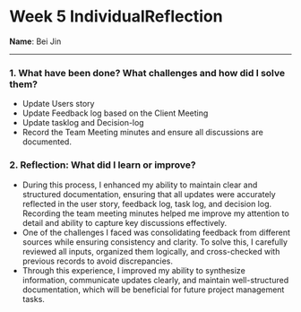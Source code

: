 # Week 5 IndividualReflection 
**Name**:  Bei Jin


---



### 1. What have been done? What challenges and how did I solve them?

- Update Users story
- Update Feedback log based on the Client Meeting
- Update tasklog and Decision-log
- Record the Team Meeting minutes and ensure all discussions are documented.
  
### 2. Reflection: What did I learn or improve?

- During this process, I enhanced my ability to maintain clear and structured documentation, ensuring that all updates were accurately reflected in the user story, feedback log, task log, and decision log. Recording the team meeting minutes helped me improve my attention to detail and ability to capture key discussions effectively.
- One of the challenges I faced was consolidating feedback from different sources while ensuring consistency and clarity. To solve this, I carefully reviewed all inputs, organized them logically, and cross-checked with previous records to avoid discrepancies.
- Through this experience, I improved my ability to synthesize information, communicate updates clearly, and maintain well-structured documentation, which will be beneficial for future project management tasks.




